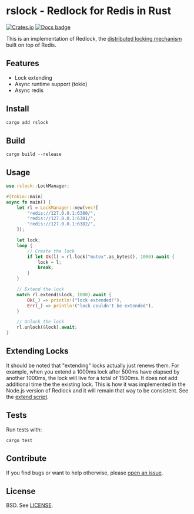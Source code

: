 # rslock - Redlock for Redis in Rust

[![Crates.io](https://img.shields.io/crates/v/rslock)][crates.io]
[![Docs badge]][docs.rs]

This is an implementation of Redlock, the [distributed locking mechanism](http://redis.io/topics/distlock) built on top of Redis.

## Features

- Lock extending
- Async runtime support (tokio)
- Async redis

## Install

```bash
cargo add rslock
```

## Build

```
cargo build --release
```

## Usage

```rust
use rslock::LockManager;

#[tokio::main]
async fn main() {
    let rl = LockManager::new(vec![
        "redis://127.0.0.1:6380/",
        "redis://127.0.0.1:6381/",
        "redis://127.0.0.1:6382/",
    ]);

    let lock;
    loop {
        // Create the lock
        if let Ok(l) = rl.lock("mutex".as_bytes(), 1000).await {
            lock = l;
            break;
        }
    }

    // Extend the lock
    match rl.extend(&lock, 1000).await {
        Ok(_) => println!("lock extended!"),
        Err(_) => println!("lock couldn't be extended"),
    }

    // Unlock the lock
    rl.unlock(&lock).await;
}
```

## Extending Locks

It should be noted that "extending" locks actually just renews them. For example, when you extend a 1000ms lock after 500ms have elapsed by another 1000ms, the lock will live for a total of 1500ms. It does not add additional time the the existing lock. This is how it was implemented in the Node.js version of Redlock and it will remain that way to be consistent. See the [extend script](https://github.com/hexcowboy/rslock/blob/main/src/lock.rs#L22-L30).

## Tests

Run tests with:

```
cargo test
```

## Contribute

If you find bugs or want to help otherwise, please [open an issue](https://github.com/hexcowboy/rslock/issues).

## License

BSD. See [LICENSE](LICENSE).

[docs badge]: https://img.shields.io/badge/docs.rs-rustdoc-green
[crates.io]: https://crates.io/crates/rslock
[docs.rs]: https://docs.rs/rslock/
